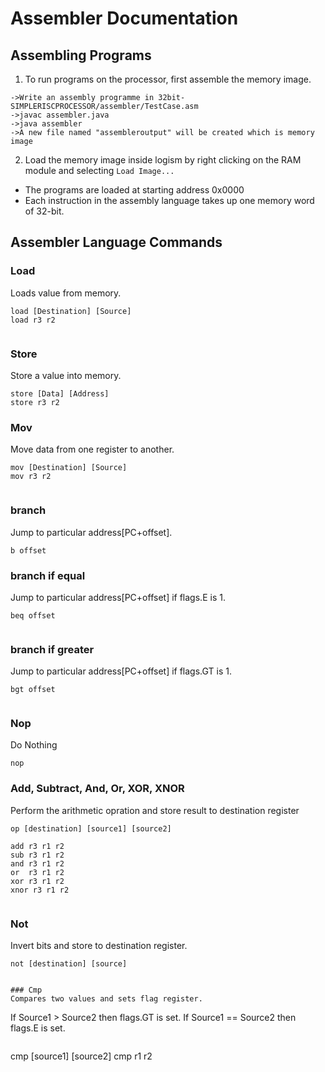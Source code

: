# Assembler Documentation
## Assembling Programs
1. To run programs on the processor, first assemble the memory image.

```
->Write an assembly programme in 32bit-SIMPLERISCPROCESSOR/assembler/TestCase.asm 
->javac assembler.java 
->java assembler
->A new file named "assembleroutput" will be created which is memory image
```
2. Load the memory image inside logism by right clicking on the RAM module and selecting `Load Image...`  
- The programs are loaded at starting address 0x0000
- Each instruction in the assembly language takes up one memory word of 32-bit.
## Assembler Language Commands


### Load  
Loads value from memory.
```
load [Destination] [Source]
load r3 r2


```

### Store
Store a value into memory.
```
store [Data] [Address]
store r3 r2
```


### Mov  
Move data from one register to another.
```
mov [Destination] [Source]
mov r3 r2


```


### branch 
Jump to particular address[PC+offset].
```
b offset

```


### branch if equal
Jump to particular address[PC+offset] if  flags.E is 1.
```
beq offset


```

### branch if greater
Jump to particular address[PC+offset] if  flags.GT is 1.
```
bgt offset


```
### Nop  
Do Nothing
```
nop
```

### Add, Subtract, And, Or, XOR, XNOR
Perform the arithmetic opration and store result to destination register

```
op [destination] [source1] [source2]

add r3 r1 r2 
sub r3 r1 r2
and r3 r1 r2
or  r3 r1 r2
xor r3 r1 r2
xnor r3 r1 r2


```

### Not
Invert bits and store to destination register.
```
not [destination] [source]
```

```

### Cmp
Compares two values and sets flag register. 
```
If Source1 > Source2 then  flags.GT is set.
If Source1 == Source2 then flags.E is set.
```
```
cmp [source1] [source2]
cmp r1 r2

```
